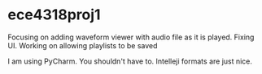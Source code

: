 # ece4318proj1
Focusing on adding waveform viewer with audio file as it is played. Fixing UI. Working on allowing playlists to be saved

I am using PyCharm. You shouldn't have to. Intelleji formats are just nice.
